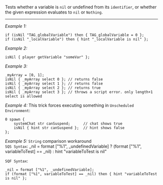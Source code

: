 Tests whether a variable is `nil` or undefined from its `identifier`, or whether the given expression evaluates to `nil` or `Nothing`.


---
*Example 1:*
```sqf
if (isNil "TAG_globalVariable") then { TAG_globalVariable = 0 };
if (isNil "_localVariable") then { hint "_localVariable is nil" };
```

*Example 2:*
```sqf
isNil { player getVariable "someVar" };
```

*Example 3:*
```sqf
_myArray = [0, 1];
isNil { _myArray select 0 }; // returns false
isNil { _myArray select 1 }; // returns false
isNil { _myArray select 2 }; // returns true
isNil { _myArray select 3 }; // throws a script error. only length+1 select is allowed
```

*Example 4:*
This trick forces executing something in `Unscheduled Environment`:

```sqf
0 spawn {
	systemChat str canSuspend;		// chat shows true
	isNil { hint str canSuspend };	// hint shows false
};
```

*Example 5:*
<See o Reference p> `String` comparison workaround<br>
`SQS Syntax`:
<sqs>
_nil = format ["%1", _undefinedVariable]
? (format ["%1", variableToTest] == _nil) : hint "variableToTest is nil"
</sqs>

`SQF Syntax`:

```sqf
_nil = format ["%1", _undefinedVariable];
if (format ["%1", variableToTest] == _nil) then { hint "variableToTest is nil" };
```
